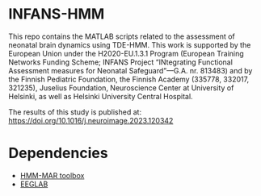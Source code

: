 # INFANS-HMM
This repo contains the MATLAB scripts related to the assessment of neonatal brain dynamics using TDE-HMM.
This work is supported by the European Union under the H2020-EU.1.3.1 Program (European Training Networks Funding Scheme; INFANS Project “INtegrating Functional Assessment measures for Neonatal Safeguard”—G.A. nr. 813483) and by the Finnish Pediatric Foundation, the Finnish Academy (335778, 332017, 321235), Juselius Foundation, Neuroscience Center at University of Helsinki, as well as Helsinki University Central Hospital.

The results of this study is published at:
https://doi.org/10.1016/j.neuroimage.2023.120342

# Dependencies
- [HMM-MAR toolbox][hmm-identifier]
- [EEGLAB][eeglab-identifier]

[eeglab-identifier]: https://github.com/sccn/eeglab
[hmm-identifier]: https://github.com/OHBA-analysis/HMM-MAR
